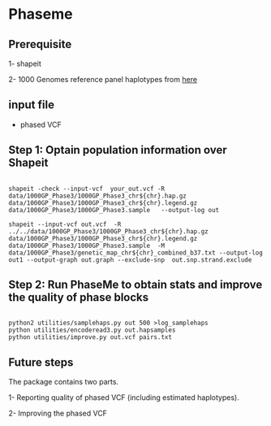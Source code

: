 Phaseme
======





## Prerequisite  


1- shapeit

2- 1000 Genomes reference panel haplotypes from [here](https://mathgen.stats.ox.ac.uk/impute/1000GP_Phase3.html)








## input file

- phased VCF





## Step 1: Optain population information over Shapeit


```

shapeit -check --input-vcf  your_out.vcf -R data/1000GP_Phase3/1000GP_Phase3_chr${chr}.hap.gz  data/1000GP_Phase3/1000GP_Phase3_chr${chr}.legend.gz  data/1000GP_Phase3/1000GP_Phase3.sample   --output-log out

shapeit --input-vcf out.vcf  -R ../../data/1000GP_Phase3/1000GP_Phase3_chr${chr}.hap.gz  data/1000GP_Phase3/1000GP_Phase3_chr${chr}.legend.gz  data/1000GP_Phase3/1000GP_Phase3.sample  -M data/1000GP_Phase3/genetic_map_chr${chr}_combined_b37.txt --output-log out1 --output-graph out.graph --exclude-snp  out.snp.strand.exclude

```



## Step 2: Run PhaseMe to obtain stats and improve the quality of phase blocks

```

python2 utilities/samplehaps.py out 500 >log_samplehaps
python utilities/encoderead3.py out.hapsamples
python utilities/improve.py out.vcf pairs.txt
```

## Future steps

The package contains two parts.


1- Reporting quality of phased VCF (including estimated haplotypes).

2- Improving the phased VCF 


